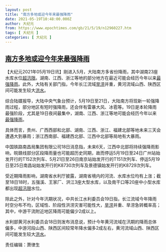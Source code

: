 ```yaml
---
layout: post
title: "南方多地或迎今年来最强降雨"
date: 2021-05-19T10:48:00.000Z
author: 大纪元
from: https://www.epochtimes.com/gb/21/5/19/n12960227.htm
tags: [ 大纪元 ]
categories: [ 大纪元 ]
---
```

<!--1621421280000-->
[南方多地或迎今年来最强降雨](https://www.epochtimes.com/gb/21/5/19/n12960227.htm)
------

<div>
<p>【大纪元2021年05月19日讯】刚进入5月，大陆南方多省份降雨，其中湖南23座水库水位<a href="https://www.epochtimes.com/gb/tag/%E8%B6%85%E6%B1%9B%E9%99%90.html">超汛限</a>。湖南、江西、浙江等地的部分地方在最近可能会经历今年以来<a href="https://www.epochtimes.com/gb/tag/%E6%9C%80%E5%BC%BA%E9%99%8D%E9%9B%A8.html">最强降雨</a>。此外，大陆有关部门指，今年长江流域<a href="https://www.epochtimes.com/gb/tag/%E6%97%B1%E6%B6%9D.html">旱涝</a>并重，黄河流域山西、陕西区间可能发生较大<a href="https://www.epochtimes.com/gb/tag/%E6%B4%AA%E6%B0%B4.html">洪水</a>。</p><p>综合陆媒报导，大陆中央气象台预计，5月19日至21日，大陆南方将现新一轮强降雨过程，部分地区有短时强降雨，还会伴有雷暴大风、冰雹等。19日是本轮降雨最强阶段，尤其是19日夜间最集中，湖南、江西、浙江等地可能会经历今年以来<a href="https://www.epochtimes.com/gb/tag/%E6%9C%80%E5%BC%BA%E9%99%8D%E9%9B%A8.html">最强降雨</a>。</p><p>具体而言，贵州、广西西部和北部、湖南、江西、浙江、福建北部等地未来三天会遭遇大到暴雨；浙江西南部、福建西北部、江西中北部等局地有大暴雨。</p><p>中国铁路南昌局集团有限公司18日消息指，未来6天，江西中北部将持续强降雨影响，皖赣线部分区段降雨量也可能超历史同期，故而停运5月19日至24日广州站始发开行的T152次列车、5月21日至26日南京站始发开行的T151次列车、停运5月19日至25日南昌站始发开行的K8730次列车及景德镇始发开行的K8729次列车。</p><p>受近期降雨影响，湖南省水利厅披露，湖南省境内的河流、水库水位均有上涨；截至18日18时，五强溪、王家厂、洪江3座大型水库，以及南干口等20座中小型水库都出现<a href="https://www.epochtimes.com/gb/tag/%E8%B6%85%E6%B1%9B%E9%99%90.html">超汛限</a>水位。</p><p>除此之外，针对今年汛期状况，中共长江水利委员会19日指，长江流域今年降雨时空分布不均，区域性、阶段性洪涝灾害可能性大，<a href="https://www.epochtimes.com/gb/tag/%E6%97%B1%E6%B6%9D.html">旱涝</a>并重、旱涝急转概率高；其中，中游干流附近地区降雨可能偏少2成以上。</p><p>水利部黄河水利委员会18日则发布消息说，预计今年黄河流域在汛期的降雨总体偏多，中游河段山西、陕西区间较常年降水偏多2成左右，黄河流域山西、陕西区间可能发生较大<a href="https://www.epochtimes.com/gb/tag/%E6%B4%AA%E6%B0%B4.html">洪水</a>。</p><p>责任编辑：萧律生</p>
</div>
